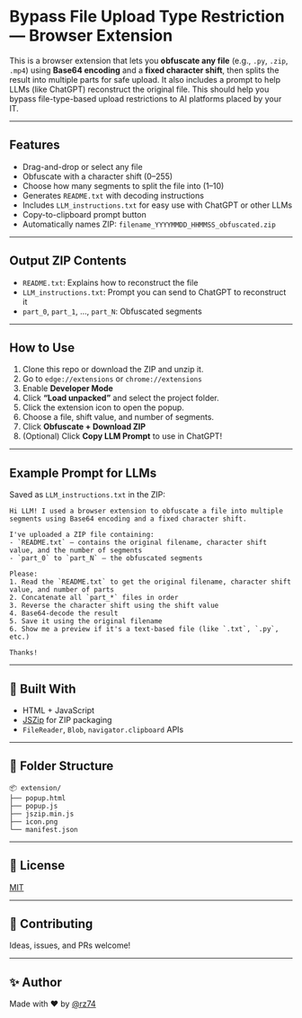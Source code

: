 # Bypass File Upload Type Restriction — Browser Extension

This is a browser extension that lets you **obfuscate any file** (e.g., `.py`, `.zip`, `.mp4`) using **Base64 encoding** and a **fixed character shift**, then splits the result into multiple parts for safe upload. It also includes a prompt to help LLMs (like ChatGPT) reconstruct the original file. This should help you bypass file-type-based upload restrictions to AI platforms placed by your IT.

---

## Features

- Drag-and-drop or select any file
- Obfuscate with a character shift (0–255)
- Choose how many segments to split the file into (1–10)
- Generates `README.txt` with decoding instructions
- Includes `LLM_instructions.txt` for easy use with ChatGPT or other LLMs
- Copy-to-clipboard prompt button
- Automatically names ZIP: `filename_YYYYMMDD_HHMMSS_obfuscated.zip`

---

## Output ZIP Contents

- `README.txt`: Explains how to reconstruct the file
- `LLM_instructions.txt`: Prompt you can send to ChatGPT to reconstruct it
- `part_0`, `part_1`, ..., `part_N`: Obfuscated segments

---

## How to Use

1. Clone this repo or download the ZIP and unzip it.
2. Go to `edge://extensions` or `chrome://extensions`
3. Enable **Developer Mode**
4. Click **“Load unpacked”** and select the project folder.
5. Click the extension icon to open the popup.
6. Choose a file, shift value, and number of segments.
7. Click **Obfuscate + Download ZIP**
8. (Optional) Click **Copy LLM Prompt** to use in ChatGPT!

---

## Example Prompt for LLMs

Saved as `LLM_instructions.txt` in the ZIP:

```
Hi LLM! I used a browser extension to obfuscate a file into multiple segments using Base64 encoding and a fixed character shift.

I've uploaded a ZIP file containing:
- `README.txt` — contains the original filename, character shift value, and the number of segments
- `part_0` to `part_N` — the obfuscated segments

Please:
1. Read the `README.txt` to get the original filename, character shift value, and number of parts
2. Concatenate all `part_*` files in order
3. Reverse the character shift using the shift value
4. Base64-decode the result
5. Save it using the original filename
6. Show me a preview if it's a text-based file (like `.txt`, `.py`, etc.)

Thanks!
```

---

## 🔧 Built With

- HTML + JavaScript
- [JSZip](https://stuk.github.io/jszip/) for ZIP packaging
- `FileReader`, `Blob`, `navigator.clipboard` APIs

---

## 📁 Folder Structure

```
📦 extension/
├── popup.html
├── popup.js
├── jszip.min.js
├── icon.png
└── manifest.json
```

---

## 🪪 License

[MIT](LICENSE)

---

## 🙌 Contributing

Ideas, issues, and PRs welcome!

---

## ✨ Author

Made with ❤️ by [@rz74](https://github.com/rz74)
